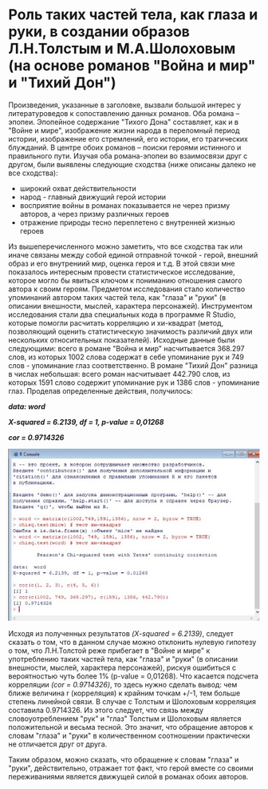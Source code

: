 # Роль таких частей тела, как глаза и руки, в создании образов Л.Н.Толстым и М.А.Шолоховым (на основе романов "Война и мир" и "Тихий Дон")
  Произведения, указанные в заголовке, вызвали большой интерес у литературоведов к сопоставлению данных романов. Оба романа – эпопеи. Эпопейное содержание "Тихого Дона" составляет, как и в "Войне и мире", изображение жизни народа в переломный период истории, изображение его стремлений, его истории, его трагических блужданий. В центре обоих романов – поиски героями истинного и правильного пути. Изучая оба романа-эпопеи во взаимосвязи друг с другом, были выявлены следующие сходства (ниже описаны далеко не все сходства): 
  + широкий охват действительности
  + народ - главный движущий герой истории
  + восприятие войны в романах показывается не через призму авторов, а через призму различных героев
  + отражение природы тесно переплетено с внутренней жизнью героев
  
Из вышеперечисленного можно заметить, что все сходства так или иначе связаны между собой единой отправной точкой - герой, внешний образ и его внутрениий мир, оценка героя и т.д. В этой связи мне показалось интересным провести статистическое исследование, которое могло бы явиться ключом к пониманию отношения самого автора к своим героям. Предметом исследования стало количество упоминаний автором таких частей тела, как "глаза" и "руки" (в описании внешности, мыслей, характера персонажей). Инструментом исследования стали два специальных кода в программе R Studio, которые помогли расчитать корреляцию и хи-квадрат (метод, позволяющий оценить статистическую значимость различий двух или нескольких относительных показателей).
  Исходные данные были следующими: всего в романе "Война и мир" насчитывается 368.297 слов, из которых 1002 слова содержат в себе упоминание рук и 749 слов - упоминание глаз соответственно. В романе "Тихий Дон" разница в числах небольшая: всего роман насчитывает 442.790 слов, из которых 1591 слово содержит упоминание рук и 1386 слов - упоминание глаз.
  Проделав определенные действия, получилось:
  
***data: word***

***X-squared = 6.2139, df = 1, p-value = 0,01268***

***cor = 0.9714326***
  
![](https://github.com/Viktoriya97/Turik-Vika/blob/master/статистическое%20исследование.jpg)

  Исходя из полученных результатов *(X-squared = 6.2139)*, следует сказать о том, что в данном случае можно отклонить нулевую гипотезу о том, что Л.Н.Толстой реже прибегает в "Войне и мире" к употреблению таких частей тела, как "глаза" и "руки" (в описании внешности, мыслей, характера персонажей), рискуя ошибиться с вероятностью чуть более 1% (p-value = 0,01268). Что касается подсчета корреляции *(cor = 0.9714326)*, то здесь нужно сделать вывод: чем ближе величина r (корреляция) к крайним точкам +/-1, тем больше степень линейной связи. В случае с Толстым и Шолоховым корреляция составила 0.9714326. Из этого следует, что связь между словоуотреблением "рук" и "глаз" Толстым и Шолоховым является положительной и весьма тесной. Это значит, что обращение авторов к словам "глаза" и "руки" в количественном соотношении практически не отличается друг от друга.
  
  Таким образом, можно сказать, что обращение к словам "глаза" и "руки", действительно, отражает тот факт, что герой вместе со своими переживаниями является движущей силой в романах обоих авторов.
